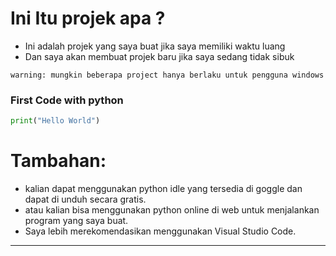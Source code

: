 # **Ini Itu projek apa ?**
- Ini adalah projek yang saya buat jika saya memiliki waktu luang
- Dan saya akan membuat projek baru jika saya sedang tidak sibuk
```
warning: mungkin beberapa project hanya berlaku untuk pengguna windows
```

<h3>First Code with python</h3>

```python
print("Hello World")
```

# **Tambahan:**
- kalian dapat menggunakan python idle yang tersedia di goggle dan dapat di unduh secara gratis.
- atau kalian bisa menggunakan python online di web untuk menjalankan program yang saya buat.
- Saya lebih merekomendasikan menggunakan Visual Studio Code.

<hr />
